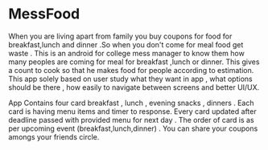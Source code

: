 # MessFood
When you are living apart from family you buy coupons for food for breakfast,lunch and dinner .So when you don't come for 
meal food get waste . This is an android for college mess manager to know them how many peoples are coming for meal for breakfast ,lunch or dinner.
This gives a count to cook so that he makes food for people according to estimation.
This app solely based on user study what they want in app , what options should be there , how easily to navigate between screens and better UI/UX.


App Contains four card breakfast , lunch , evening snacks , dinners . Each card is having menu items and timer to response. Every card updated after deadline passed with provided menu for next day .
The order of card is as per upcoming event (breakfast,lunch,dinner) . You can share your coupons amongs your friends circle.





